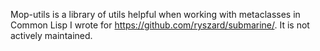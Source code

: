 Mop-utils is a library of utils helpful when working with metaclasses
in Common Lisp I wrote for https://github.com/ryszard/submarine/. It
is not actively maintained.